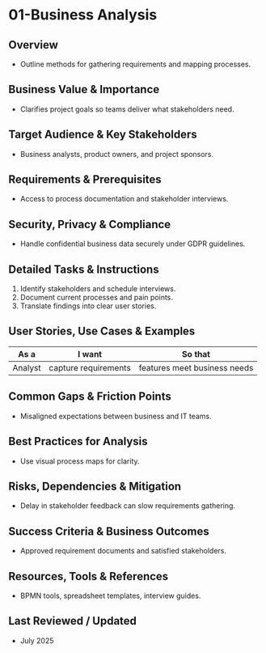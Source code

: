 # 01-Business Analysis

## Overview
- Outline methods for gathering requirements and mapping processes.

## Business Value & Importance
- Clarifies project goals so teams deliver what stakeholders need.

## Target Audience & Key Stakeholders
- Business analysts, product owners, and project sponsors.

## Requirements & Prerequisites
- Access to process documentation and stakeholder interviews.

## Security, Privacy & Compliance
- Handle confidential business data securely under GDPR guidelines.

## Detailed Tasks & Instructions
1. Identify stakeholders and schedule interviews.
2. Document current processes and pain points.
3. Translate findings into clear user stories.

## User Stories, Use Cases & Examples
| As a | I want | So that |
|------|--------|---------|
| Analyst | capture requirements | features meet business needs |

## Common Gaps & Friction Points
- Misaligned expectations between business and IT teams.

## Best Practices for Analysis
- Use visual process maps for clarity.

## Risks, Dependencies & Mitigation
- Delay in stakeholder feedback can slow requirements gathering.

## Success Criteria & Business Outcomes
- Approved requirement documents and satisfied stakeholders.

## Resources, Tools & References
- BPMN tools, spreadsheet templates, interview guides.

## Last Reviewed / Updated
- July 2025
